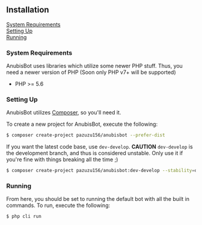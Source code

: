 ## Installation
[System Requirements](#system-requirements)  
[Setting Up](#setting-up)  
[Running](#running)

<a name="system-requirements"></a>
### System Requirements
AnubisBot uses libraries which utilize some newer PHP stuff. Thus, you need a newer version of PHP (Soon only PHP v7+ will be supported)

* PHP >= 5.6

<a name="setting-up"></a>
### Setting Up
AnubisBot utilizes [Composer](https://getcomposer.org), so you'll need it.

To create a new project for AnubisBot, execute the following:

```bash
$ composer create-project pazuzu156/anubisbot --prefer-dist
```

If you want the latest code base, use `dev-develop`. **CAUTION** `dev-develop` is the development branch, and thus is considered unstable. Only use it if you're fine with things breaking all the time ;)

```bash
$ composer create-project pazuzu156/anubisbot:dev-develop --stability=dev --prefer-dist
```

<a name="running"></a>
### Running
From here, you should be set to running the default bot with all the built in commands. To run, execute the following:

```bash
$ php cli run
```
